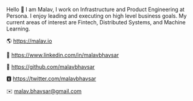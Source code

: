 Hello 👋 I am Malav, I work on Infrastructure and Product Engineering at Persona. I enjoy leading and executing on high level business goals. My current areas of interest are Fintech, Distributed Systems, and Machine Learning.

🌎 https://malav.io

🔗 https://www.linkedin.com/in/malavbhavsar

🐙 https://github.com/malavbhavsar

🆇 https://twitter.com/malavbhavsar

✉️ malav.bhavsar@gmail.com
